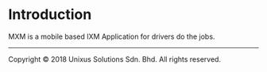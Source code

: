 # Introduction

MXM is a mobile based IXM Application for drivers do the jobs.







---

Copyright © 2018 Unixus Solutions Sdn. Bhd. All rights reserved.

